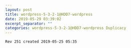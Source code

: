 ```yaml
---
layout: post
title: wordpress-5-3-2-1@HDD7-wordpress
date: 2019-05-29 03:39:02
excerpt_separator: ""
categories: wordpress-5-3-2-1@HDD7-wordpress Duplicacy
---
```

```
Rev 251 created 2019-05-25 05:35
```
